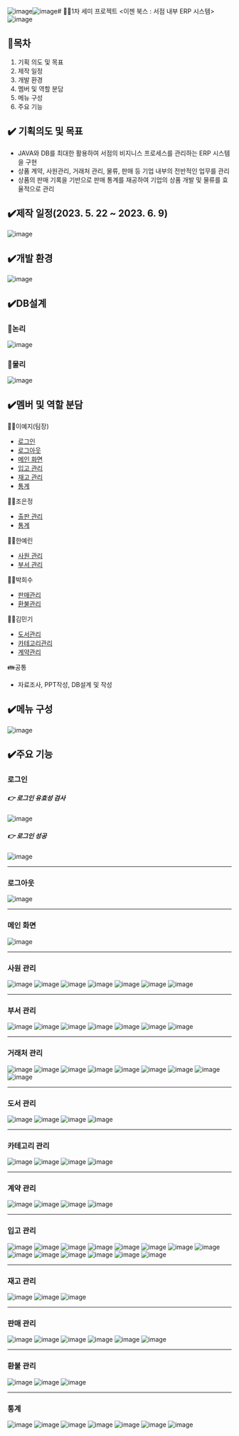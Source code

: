 ![image](https://github.com/imyeji2/ezBooks/assets/137904402/269f2f41-ee27-457f-a37a-04fd9979bdae)![image](https://github.com/imyeji2/ezBooks/assets/137904402/2c2a88c9-758d-474b-9259-efddb453f094)# 👩‍💻1차 세미 프로젝트 <이젠 북스 : 서점 내부 ERP 시스템>
![image](https://github.com/imyeji2/ezBooks/assets/137904402/c331290c-26a9-4ebd-80ff-c81247862091)

## 📌목차
1. 기획 의도 및 목표
2. 제작 일정
3. 개발 환경
4. 멤버 및 역할 분담
5. 메뉴 구성
6. 주요 기능

## ✔️ 기획의도 및 목표
   - JAVA와 DB를 최대한 활용하여 서점의 비지니스 프로세스를 관리하는 ERP 시스템을 구현
   - 상품 계약, 사원관리, 거래처 관리, 물류, 판매 등 기업 내부의 전반적인 업무를 관리
   - 상품의 판매 기록을 기반으로 판매 통계를 재공하여 기업의 상품 개발 및 물류를 효율적으로 관리

## ✔️제작 일정(2023. 5. 22 ~ 2023. 6. 9)
![image](https://github.com/imyeji2/ezBooks/assets/137904402/ec7daa77-c6a2-4ed9-b8eb-d65e17f1151b)


## ✔️개발 환경
![image](https://github.com/imyeji2/ezBooks/assets/137904402/677e1442-fafd-4781-bea1-971f7c091a97)

## ✔️DB설계
### 📍논리
![image](https://github.com/imyeji2/ezBooks/assets/137904402/bd95ae70-01e4-4de3-99be-2a5fefb6c503)

### 📍물리
![image](https://github.com/imyeji2/ezBooks/assets/137904402/6a7be3c2-cef7-4c1d-9036-c0fd9ad343a6)


## ✔️멤버 및 역할 분담
👩‍💻이예지(팀장)
- [로그인](#로그인)
- [로그아웃](#로그아웃)
- [메인 화면](#메인-화면)
- [입고 관리](#입고-관리)
- [재고 관리](#재고-관리)
- [통계](#통계)

  
👩‍💻조은정
- [출판 관리](#출판-관리)
- [통계](#통계)
  

👩‍💻한예린
- [사원 관리](#사원-관리)
- [부서 관리](#부서-관리)


👨‍💻박희수
- [판매관리](#판매관리)
- [환불관리](#환불관리)


👨‍💻김민기
- [도서관리](#도서관리)
- [카테고리관리](카테고리관리)
- [계약관리](#계약관리)

  
👪공통    
- 자료조사, PPT작성, DB설계 및 작성
    


## ✔️메뉴 구성
![image](https://github.com/imyeji2/ezBooks/assets/137904402/d5e66f31-b89a-42d7-ac90-45f62ee43dec)


## ✔️주요 기능

### 로그인
##### 👉 로그인 유효성 검사 
![image](https://github.com/imyeji2/ezBooks/assets/137904402/098260fa-03bc-466e-b45b-a3a606893818)
##### 👉 로그인 성공 
![image](https://github.com/imyeji2/ezBooks/assets/137904402/fee7eee3-0936-47bc-b629-9cf397e24df8)


---
### 로그아웃
![image](https://github.com/imyeji2/ezBooks/assets/137904402/0d845e75-6c17-40d2-8f1a-688cb2ba925c)

---
### 메인 화면
![image](https://github.com/imyeji2/ezBooks/assets/137904402/3ace27bf-d878-4469-ae00-4e9236984a99)


---
### 사원 관리
![image](https://github.com/imyeji2/ezBooks/assets/137904402/ee239fd2-11a1-46f6-9b14-b72858c75002)
![image](https://github.com/imyeji2/ezBooks/assets/137904402/e1e780c0-81f3-45ac-b45b-b8d1991e7b50)
![image](https://github.com/imyeji2/ezBooks/assets/137904402/0dc67d23-3b1a-4136-b482-80d34f00d3d4)
![image](https://github.com/imyeji2/ezBooks/assets/137904402/fd918d8c-af3a-46af-8175-333a2bf712ab)
![image](https://github.com/imyeji2/ezBooks/assets/137904402/6df0902b-357b-4761-af1e-d8abd1d69506)
![image](https://github.com/imyeji2/ezBooks/assets/137904402/de9f5419-d2a8-4027-afbf-9c6744aa98b2)
![image](https://github.com/imyeji2/ezBooks/assets/137904402/716946c5-594b-4458-bfaf-3c76bad1e009)


---
### 부서 관리
![image](https://github.com/imyeji2/ezBooks/assets/137904402/0de47817-c225-41b7-8444-7e1c3798189b)
![image](https://github.com/imyeji2/ezBooks/assets/137904402/a96fe9a9-c2a4-49b7-a8da-ed7f9ede4cdf)
![image](https://github.com/imyeji2/ezBooks/assets/137904402/5888a28e-5c8a-4d76-aca9-050a589569d7)
![image](https://github.com/imyeji2/ezBooks/assets/137904402/b385b48a-1b30-4275-abf7-64a462be8037)
![image](https://github.com/imyeji2/ezBooks/assets/137904402/b3bf6bc0-89ee-488a-a808-b5ab426ad3fd)
![image](https://github.com/imyeji2/ezBooks/assets/137904402/7be71134-003b-4cd3-96c0-767c3c2a7ba9)
![image](https://github.com/imyeji2/ezBooks/assets/137904402/3a625332-295b-4525-8dbe-d94a7a7f095b)


---
### 거래처 관리
![image](https://github.com/imyeji2/ezBooks/assets/137904402/06f310d0-f8d0-4ce9-90e1-61c5d8ca8eb4)
![image](https://github.com/imyeji2/ezBooks/assets/137904402/81580d7c-5720-4402-bdf8-767a226e418d)
![image](https://github.com/imyeji2/ezBooks/assets/137904402/34b4d23e-fbb6-4082-ad56-94309fcc483e)
![image](https://github.com/imyeji2/ezBooks/assets/137904402/6d23269a-4d9f-43ba-b23c-7ea91eb1794f)
![image](https://github.com/imyeji2/ezBooks/assets/137904402/4bda6997-3351-4904-8e80-dc2d35ac841a)
![image](https://github.com/imyeji2/ezBooks/assets/137904402/cadb485e-2489-473b-b3c7-62707bb3c54a)
![image](https://github.com/imyeji2/ezBooks/assets/137904402/ad55bf85-bda7-4d9f-989e-9bbbb78a6eee)
![image](https://github.com/imyeji2/ezBooks/assets/137904402/e09ebf03-4712-4ea8-aa85-a624a56d6926)
![image](https://github.com/imyeji2/ezBooks/assets/137904402/49a9e8c6-8d1c-4fdb-baab-e371af04b8e7)


---
### 도서 관리
![image](https://github.com/imyeji2/ezBooks/assets/137904402/a205311b-2acf-45b8-b945-90f65a4b29f5)
![image](https://github.com/imyeji2/ezBooks/assets/137904402/b1c68857-ebcf-4064-8225-b72c46c51ff4)
![image](https://github.com/imyeji2/ezBooks/assets/137904402/4e8d024f-2833-4244-9338-0d19b1c6dd16)
![image](https://github.com/imyeji2/ezBooks/assets/137904402/1797e69b-399f-422e-ba64-ec8d5a3ea27b)


---
### 카테고리 관리
![image](https://github.com/imyeji2/ezBooks/assets/137904402/a63eb11f-3897-47cb-b0db-c79792800bab)
![image](https://github.com/imyeji2/ezBooks/assets/137904402/26954533-3156-411e-aa16-7638c0a430f9)
![image](https://github.com/imyeji2/ezBooks/assets/137904402/ea0c8c0e-0258-47ee-981a-bd2d1d8b3660)
![image](https://github.com/imyeji2/ezBooks/assets/137904402/f41142a4-f4f3-4e7e-81b8-dffb5d154955)


---
### 계약 관리
![image](https://github.com/imyeji2/ezBooks/assets/137904402/6999d25e-1dd8-474c-83e3-5caf668f7838)
![image](https://github.com/imyeji2/ezBooks/assets/137904402/07f64be8-0973-4eaf-a8f2-73f0735e6fd9)
![image](https://github.com/imyeji2/ezBooks/assets/137904402/156d4d5a-5d14-452a-b6b3-641a82e659d2)
![image](https://github.com/imyeji2/ezBooks/assets/137904402/ee374c10-d3b2-47d7-80a1-c6ee01e0db8a)


---
### 입고 관리
![image](https://github.com/imyeji2/ezBooks/assets/137904402/7c7db99c-4495-40a0-9cec-873a970e7211)
![image](https://github.com/imyeji2/ezBooks/assets/137904402/a3a6c6e9-0300-48e7-a013-9aedeffbd50d)
![image](https://github.com/imyeji2/ezBooks/assets/137904402/69ee3b26-6ed5-420c-80ae-a2c29149c8cf)
![image](https://github.com/imyeji2/ezBooks/assets/137904402/396c37c6-c33c-461f-93a0-3f06d370baaf)
![image](https://github.com/imyeji2/ezBooks/assets/137904402/ebb5c2c0-b935-48db-a3c9-4f803986bec8)
![image](https://github.com/imyeji2/ezBooks/assets/137904402/5d2dfe1e-4e7d-43c1-9c33-cf0bb6310b71)
![image](https://github.com/imyeji2/ezBooks/assets/137904402/43dac7cf-9f04-4379-8720-873e64262231)
![image](https://github.com/imyeji2/ezBooks/assets/137904402/ada0371b-200b-42a3-9b9b-b99af34bdd65)
![image](https://github.com/imyeji2/ezBooks/assets/137904402/9fe39183-901e-4013-bddf-2b45a09b46ba)
![image](https://github.com/imyeji2/ezBooks/assets/137904402/13797c41-151a-4b4a-8fa9-b5ddf70a5eed)
![image](https://github.com/imyeji2/ezBooks/assets/137904402/2ae30f93-7340-4e29-a0e0-06993293cc1e)
![image](https://github.com/imyeji2/ezBooks/assets/137904402/4539fede-fc8a-4db9-8eec-f9e5ab24c8a1)
![image](https://github.com/imyeji2/ezBooks/assets/137904402/690ade93-e64c-43ad-832f-037b102d7a37)
![image](https://github.com/imyeji2/ezBooks/assets/137904402/de1f4d8d-c2a7-4aae-80e8-10d4563cb0e9)


---
### 재고 관리
![image](https://github.com/imyeji2/ezBooks/assets/137904402/383cab1f-0b39-48f1-83ad-4b28a07cc446)
![image](https://github.com/imyeji2/ezBooks/assets/137904402/23b44d8c-80b1-4d3d-953e-0cb4ba830c92)
![image](https://github.com/imyeji2/ezBooks/assets/137904402/2ff5ce27-d2cf-46d9-9c59-781b94fa6a30)


---
### 판매 관리
![image](https://github.com/imyeji2/ezBooks/assets/137904402/b2b8981f-3eb8-417c-a554-d8b3363a5aa0)
![image](https://github.com/imyeji2/ezBooks/assets/137904402/e4154b5b-7d8d-45d1-baea-ad14de052512)
![image](https://github.com/imyeji2/ezBooks/assets/137904402/65f749bc-9745-48bd-a974-7e7ba9052b0f)
![image](https://github.com/imyeji2/ezBooks/assets/137904402/9cdd514f-4b3e-4f26-9027-dd4242709866)
![image](https://github.com/imyeji2/ezBooks/assets/137904402/97525c98-dc06-4c27-81d5-1ddc05e2ffc1)
![image](https://github.com/imyeji2/ezBooks/assets/137904402/25ecbbfa-af02-499d-ae71-b61a7015d9d4)


---
### 환불 관리
![image](https://github.com/imyeji2/ezBooks/assets/137904402/3fe4be0f-f88f-43d7-af1f-7185743c00db)
![image](https://github.com/imyeji2/ezBooks/assets/137904402/5d1cc6ae-aea2-422d-98b2-f085ef20dcd4)
![image](https://github.com/imyeji2/ezBooks/assets/137904402/fa2419d9-fec9-4f38-aaa1-1dec6b855a93)


---
### 통계
![image](https://github.com/imyeji2/ezBooks/assets/137904402/50b9c937-c36f-4e00-86fe-c3377e821d9a)
![image](https://github.com/imyeji2/ezBooks/assets/137904402/49fa28b9-8963-47d7-acf1-16277b208fbd)
![image](https://github.com/imyeji2/ezBooks/assets/137904402/b6628810-0eab-492e-bd7c-440d3a92576f)
![image](https://github.com/imyeji2/ezBooks/assets/137904402/0e03d3d0-4543-4763-81fb-e6ebbdcfb58e)
![image](https://github.com/imyeji2/ezBooks/assets/137904402/33b03c14-94d9-472f-9e61-f86d4e5114b4)
![image](https://github.com/imyeji2/ezBooks/assets/137904402/fdb517e1-ad8d-4e37-abbd-26012916fda4)
![image](https://github.com/imyeji2/ezBooks/assets/137904402/36fd6bdd-1bb1-4d3b-b421-26b0f1af22ef)




